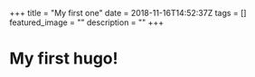 +++
title =  "My first one"
date = 2018-11-16T14:52:37Z
tags = []
featured_image = ""
description = ""
+++

# My first hugo!